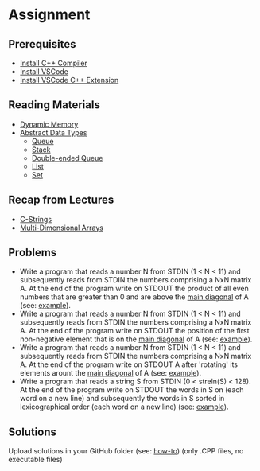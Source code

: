 # Assignment

## Prerequisites
- [Install C++ Compiler](https://code.visualstudio.com/docs/languages/cpp#_install-a-compiler)
- [Install VSCode](https://code.visualstudio.com/download)
- [Install VSCode C++ Extension](https://code.visualstudio.com/docs/languages/cpp#_install-the-extension)

## Reading Materials
- [Dynamic Memory](https://www.cplusplus.com/doc/tutorial/dynamic/)
- [Abstract Data Types](https://en.wikipedia.org/wiki/Abstract_data_type)
  - [Queue](https://en.wikipedia.org/wiki/Queue_(abstract_data_type))
  - [Stack](https://en.wikipedia.org/wiki/Stack_(abstract_data_type))
  - [Double-ended Queue](https://en.wikipedia.org/wiki/Double-ended_queue)
  - [List](https://en.wikipedia.org/wiki/List_(abstract_data_type))
  - [Set](https://en.wikipedia.org/wiki/Set_(abstract_data_type))

## Recap from Lectures
- [C-Strings](https://www.tutorialspoint.com/cprogramming/c_strings.htm)
- [Multi-Dimensional Arrays](https://www.cplusplus.com/doc/tutorial/arrays/#multidimensional)

## Problems

- Write a program that reads a number N from STDIN (1 < N < 11) and subsequently reads from STDIN the numbers comprising a NxN matrix A. At the end of the program write on STDOUT the product of all even numbers that are greater than 0 and are above the [main diagonal](https://en.wikipedia.org/wiki/Main_diagonal) of A (see: [example](https://github.com/triffon/ip-2021-22/blob/master/exercises/7/Week-10/Examples/MatrixElementsProductExample.cpp)).
- Write a program that reads a number N from STDIN (1 < N < 11) and subsequently reads from STDIN the numbers comprising a NxN matrix A. At the end of the program write on STDOUT the position of the first non-negative element that is on the [main diagonal](https://en.wikipedia.org/wiki/Main_diagonal) of A (see: [example](https://github.com/triffon/ip-2021-22/blob/master/exercises/7/Week-10/Examples/FirstPositiveElementExample.cpp)).
- Write a program that reads a number N from STDIN (1 < N < 11) and subsequently reads from STDIN the numbers comprising a NxN matrix A. At the end of the program write on STDOUT A after 'rotating' its elements arount the [main diagonal](https://en.wikipedia.org/wiki/Main_diagonal) of A (see: [example](https://github.com/triffon/ip-2021-22/blob/master/exercises/7/Week-10/Examples/RotateMatrixExample.cpp)).
- Write a program that reads a string S from STDIN (0 < streln(S) < 128). At the end of the program write on STDOUT the words in S on (each word on a new line) and subsequently the words in S sorted in lexicographical order (each word on a new line) (see: [example](https://github.com/triffon/ip-2021-22/blob/master/exercises/7/Week-10/Examples/SortWordsExample.cpp)).


## Solutions
Upload solutions in your GitHub folder (see: [how-to](https://www.atlassian.com/git/tutorials/saving-changes/git-commit)) (only .CPP files, no executable files)
